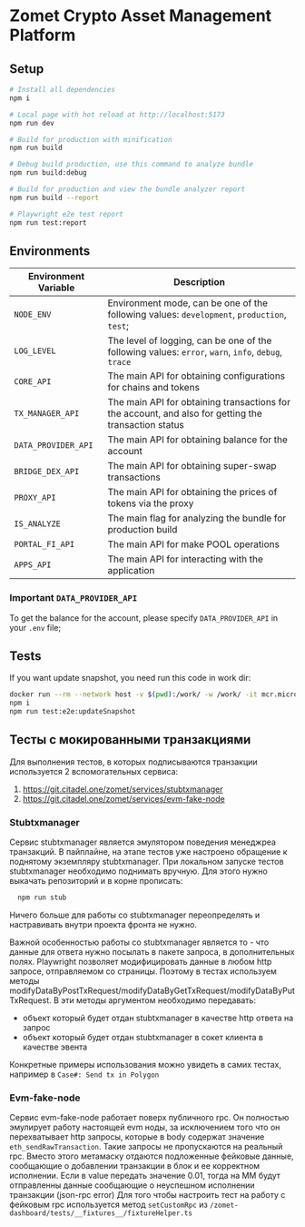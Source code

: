 # Zomet Crypto Asset Management Platform

## Setup

```bash
# Install all dependencies
npm i
```

```bash
# Local page with hot reload at http://localhost:5173
npm run dev
```

```bash
# Build for production with minification
npm run build
```

```bash
# Debug build production, use this command to analyze bundle
npm run build:debug
```

```bash
# Build for production and view the bundle analyzer report
npm run build --report
```

```bash
# Playwright e2e test report
npm run test:report
```

## Environments

| Environment Variable | Description                                                                                          |
| -------------------- | ---------------------------------------------------------------------------------------------------- |
| `NODE_ENV`           | Environment mode, can be one of the following values: `development`, `production`, `test`;           |
| `LOG_LEVEL`          | The level of logging, can be one of the following values: `error`, `warn`, `info`, `debug`, `trace`  |
| `CORE_API`           | The main API for obtaining configurations for chains and tokens                                      |
| `TX_MANAGER_API`     | The main API for obtaining transactions for the account, and also for getting the transaction status |
| `DATA_PROVIDER_API`  | The main API for obtaining balance for the account                                                   |
| `BRIDGE_DEX_API`     | The main API for obtaining super-swap transactions                                                   |
| `PROXY_API`          | The main API for obtaining the prices of tokens via the proxy                                        |
| `IS_ANALYZE`         | The main flag for analyzing the bundle for production build                                          |
| `PORTAL_FI_API`      | The main API for make POOL operations                                                                |
| `APPS_API`           | The main API for interacting with the application |

### Important `DATA_PROVIDER_API`

To get the balance for the account, please specify `DATA_PROVIDER_API` in your `.env` file;

## Tests

If you want update snapshot, you need run this code in work dir:

```bash
docker run --rm --network host -v $(pwd):/work/ -w /work/ -it mcr.microsoft.com/playwright:v1.40.0-jammy /bin/bash
npm i
npm run test:e2e:updateSnapshot
```

## Тесты с мокированными транзакциями

Для выполнения тестов, в которых подписываются транзакции используется 2 вспомогательных сервиса:

1. <https://git.citadel.one/zomet/services/stubtxmanager>
2. <https://git.citadel.one/zomet/services/evm-fake-node>

### Stubtxmanager

Сервис stubtxmanager является эмулятором поведения менеджреа транзакций. В пайплайне, на этапе тестов уже настроено обращение к поднятому экземпляру stubtxmanager. При локальном запуске тестов stubtxmanager необходимо поднимать вручную. Для этого нужно выкачать репозиторий и в корне прописать:

```bash
  npm run stub
```

Ничего больше для работы со stubtxmanager переопределять и настравивать внутри проекта фронта не нужно.

Важной особенностью работы со stubtxmanager является то - что данные для ответа нужно посылать в пакете запроса, в дополнительных полях. Playwright позволяет модифицировать данные в любом http запросе, отправляемом со страницы.
Поэтому в тестах используем методы modifyDataByPostTxRequest/modifyDataByGetTxRequest/modifyDataByPutTxRequest. В эти методы аргументом необходимо передавать:

- объект который будет отдан stubtxmanager в качестве http ответа на запрос
- объект который будет отдан stubtxmanager в сокет клиента в качестве эвента

Конкретные примеры использования можно увидеть в самих тестах, например в `Case#: Send tx in Polygon`

### Evm-fake-node

Сервис evm-fake-node работает поверх публичного rpc. Он полностью эмулирует работу настоящей evm ноды, за исключением того что он перехватывает http запросы, которые в body содержат значение `eth_sendRawTransaction`. Такие запросы не пропускаются на реальный rpc. Вместо этого метамаску отдаются подложенные фейковые данные, сообщающие о добавлении транзакции в блок и ее корректном исполнении.
Если в value передать значение 0.01, тогда на ММ будут отправленны данные сообщающие о неуспешном исполнении транзакции (json-rpc error)
Для того чтобы настроить тест на работу с фейковым rpc используется метод `setCustomRpc` из `/zomet-dashboard/tests/__fixtures__/fixtureHelper.ts`
